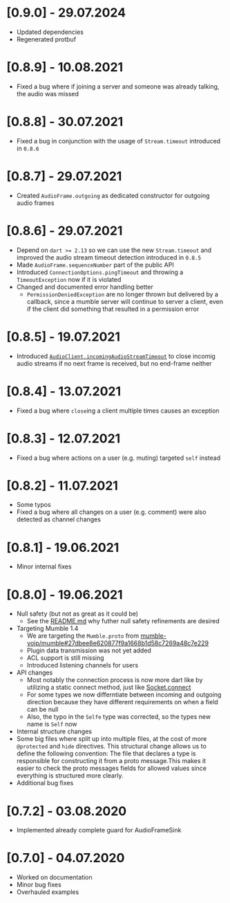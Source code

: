 # [0.9.0] - 29.07.2024
  * Updated dependencies
  * Regenerated protbuf

# [0.8.9] - 10.08.2021
  * Fixed a bug where if joining a server and someone was already talking, the audio was missed

# [0.8.8] - 30.07.2021
  * Fixed a bug in conjunction with the usage of `Stream.timeout` introduced in `0.8.6`
  
# [0.8.7] - 29.07.2021
  * Created `AudioFrame.outgoing` as dedicated constructor for outgoing audio frames

# [0.8.6] - 29.07.2021
  * Depend on `dart >= 2.13` so we can use the new `Stream.timeout` and improved the audio stream timeout detection introduced in `0.8.5`
  * Made `AudioFrame.sequenceNumber` part of the public API
  * Introduced `ConnectionOptions.pingTimeout` and throwing a `TimeoutException` now if it is violated
  * Changed and documented error handling better
    * `PermissionDeniedException` are no longer thrown but delivered by a callback, since a mumble server will continue to server a client, even if the client did something that resulted in a permission error

# [0.8.5] - 19.07.2021
  * Introduced [`AudioClient.incomingAudioStreamTimeout`](https://pub.dev/documentation/dumble/latest/dumble/AudioClient/incomingAudioStreamTimeout.html) to close incomig audio streams if no next frame is received, but no end-frame neither

# [0.8.4] - 13.07.2021
  * Fixed a bug where `close`ing a client multiple times causes an exception

# [0.8.3] - 12.07.2021
  * Fixed a bug where actions on a user (e.g. muting) targeted `self` instead

# [0.8.2] - 11.07.2021
  * Some typos
  * Fixed a bug where all changes on a user (e.g. comment) were also detected as channel changes

# [0.8.1] - 19.06.2021
  * Minor internal fixes

# [0.8.0] - 19.06.2021
  * Null safety (but not as great as it could be)
    * See the [README.md](./README.md) why futher null safety refinements are desired 
  * Targeting Mumble 1.4
    * We are targeting the `Mumble.proto` from [mumble-voip/mumble#27dbee8e620877f9a1668b1d58c7269a48c7e229](https://github.com/mumble-voip/mumble/blob/27dbee8e620877f9a1668b1d58c7269a48c7e229/src/Mumble.proto)
    * Plugin data transmission was not yet added
    * ACL support is still missing
    * Introduced listening channels for users
  * API changes
     * Most notably the connection process is now more dart like by utilizing a static connect method, just like [Socket.connect](https://api.dart.dev/stable/dart-io/Socket/connect.html)
     * For some types we now differntiate between incoming and outgoing direction because they have different requirements on when a field can be null
     * Also, the typo in the `Selfe` type was corrected, so the types new name is `Self` now 
  * Internal structure changes
  * Some big files where split up into multiple files, at the cost of more `@protected` and `hide` directives. This structural change allows us to define the following convention: The file that declares a type is responsible for constructing it from a proto message.This makes it easier to check the proto messages fields for allowed values since everything is structured more clearly.
  * Additional bug fixes 


# [0.7.2] - 03.08.2020
  * Implemented already complete guard for AudioFrameSink

# [0.7.0] - 04.07.2020
  * Worked on documentation
  * Minor bug fixes
  * Overhauled examples
